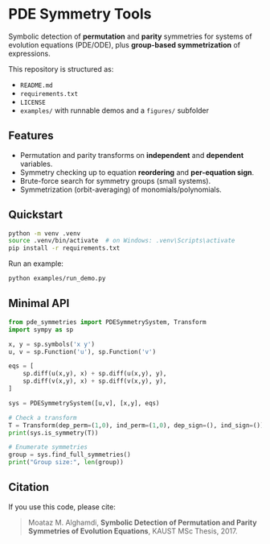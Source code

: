# PDE Symmetry Tools

Symbolic detection of **permutation** and **parity** symmetries for systems of evolution equations (PDE/ODE), plus **group-based symmetrization** of expressions.

This repository is structured as:
- `README.md`
- `requirements.txt`
- `LICENSE`
- `examples/` with runnable demos and a `figures/` subfolder

## Features

- Permutation and parity transforms on **independent** and **dependent** variables.
- Symmetry checking up to equation **reordering** and **per-equation sign**.
- Brute-force search for symmetry groups (small systems).
- Symmetrization (orbit-averaging) of monomials/polynomials.

## Quickstart

```bash
python -m venv .venv
source .venv/bin/activate  # on Windows: .venv\Scripts\activate
pip install -r requirements.txt
```

Run an example:
```bash
python examples/run_demo.py
```

## Minimal API

```python
from pde_symmetries import PDESymmetrySystem, Transform
import sympy as sp

x, y = sp.symbols('x y')
u, v = sp.Function('u'), sp.Function('v')

eqs = [
    sp.diff(u(x,y), x) + sp.diff(u(x,y), y),
    sp.diff(v(x,y), x) + sp.diff(v(x,y), y),
]

sys = PDESymmetrySystem([u,v], [x,y], eqs)

# Check a transform
T = Transform(dep_perm=(1,0), ind_perm=(1,0), dep_sign=(), ind_sign=())
print(sys.is_symmetry(T))

# Enumerate symmetries
group = sys.find_full_symmetries()
print("Group size:", len(group))
```



## Citation

If you use this code, please cite:
> Moataz M. Alghamdi, **Symbolic Detection of Permutation and Parity Symmetries of Evolution Equations**, KAUST MSc Thesis, 2017.
